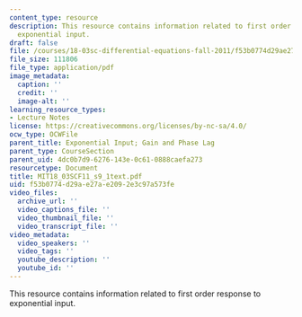 ```yaml
---
content_type: resource
description: This resource contains information related to first order response to
  exponential input.
draft: false
file: /courses/18-03sc-differential-equations-fall-2011/f53b0774d29ae27ae2092e3c97a573fe_MIT18_03SCF11_s9_1text.pdf
file_size: 111806
file_type: application/pdf
image_metadata:
  caption: ''
  credit: ''
  image-alt: ''
learning_resource_types:
- Lecture Notes
license: https://creativecommons.org/licenses/by-nc-sa/4.0/
ocw_type: OCWFile
parent_title: Exponential Input; Gain and Phase Lag
parent_type: CourseSection
parent_uid: 4dc0b7d9-6276-143e-0c61-0888caefa273
resourcetype: Document
title: MIT18_03SCF11_s9_1text.pdf
uid: f53b0774-d29a-e27a-e209-2e3c97a573fe
video_files:
  archive_url: ''
  video_captions_file: ''
  video_thumbnail_file: ''
  video_transcript_file: ''
video_metadata:
  video_speakers: ''
  video_tags: ''
  youtube_description: ''
  youtube_id: ''
---
```

This resource contains information related to first order response to exponential input.
